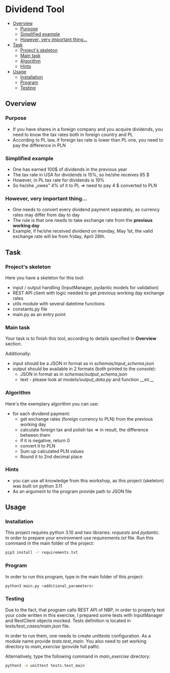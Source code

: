 # Dividend Tool

* [Overview](#overview)
  + [Purpose](#purpose)
  + [Simplified example](#simplified-example)
  + [However, very important thing...](#however-very-important-thing)
* [Task](#task)
  + [Project's skeleton](#projects-skeleton)
  + [Main task](#main-task)
  + [Algorithm](#algorithm)
  + [Hints](#hints)
* [Usage](#usage)
  + [Installation](#installation)
  + [Program](#program)
  + [Testing](#testing)

## Overview
### Purpose
* If you have shares in a foreign company and you acquire dividends, you need to 
know the tax rates both in foreign country and PL
* According to PL law, if foreign tax rate is lower than PL one, you need to pay 
the difference in PLN

### Simplified example
* One has earned 100$ of dividends in the previous year
* The tax rate in USA for dividends is 15%, so he/she receives 85 $
* However, in PL tax rate for dividends is 19%
* So he/she „owes” 4% of it to PL => need to pay 4 $ converted to PLN

### However, very important thing...
* One needs to convert every dividend payment separately, as currency rates may
differ from day to day
* The rule is that one needs to take exchange rate from the 
**previous working day**
* Example, if he/she received dividend on monday, May 1st, the valid exchange 
rate will be from friday, April 28th.

## Task
### Project's skeleton
Here you have a skeleton for this tool:
* input / output handling (InputManager, pydantic models for validation)
* REST API client with logic needed to get previous working day exchange rates
* utils module with several datetime functions
* constants.py file
* main.py as an entry point

### Main task
Your task is to finish this tool, according to details specified in **Overview**
section.

Additionally:
* input should be a JSON in format as in _schemas/input_schema.json_
* output should be available in 2 formats (both printed to the console):
  * JSON in format as in _schemas/output_schema.json_
  * text - please look at _models/output_data.py_
and function \_\_str\_\_

### Algorithm
Here's the exemplary algorithm you can use:
* for each dividend payment:
  * get exchange rates (foreign currency to PLN) from the previous working day
  * calculate foreign tax and polish tax => in result, the difference between 
  them
  * if it is negative, return 0
  * convert it to PLN
  * Sum up calculated PLN values
  * Round it to 2nd decimal place

### Hints
* you can use all knowledge from this workshop, as this project (skeleton) was 
built on python 3.11 
* As an argument to the program provide path to JSON file

## Usage

### Installation
This project requires python 3.10 and two libraries: _requests_ and _pydantic_.\
In order to prepare your environment use _requirements.txt_ file. Run this
command in the main folder of the project:

```bash
pip3 install -r requirements.txt
```

### Program
In order to run this program, type in the main folder of this project:
```bash
python3 main.py <additional_parameters>
```

### Testing
Due to the fact, that program calls REST API of NBP, in order to properly test
your code written in this exercise, I prepared some tests with InputManager and 
RestClient objects mocked. Tests definition is located in 
_tests/test_cases/main.json_ file.

In order to run them, one needs to create unittests configuration. As a module 
name provide _tests.test_main_. You also need to set working directory to 
_main_exercise_ (provide full path).

Alternatively, type the following command in 
_main_exercise_ directory:
```bash
python3 -m unittest tests.test_main
```
